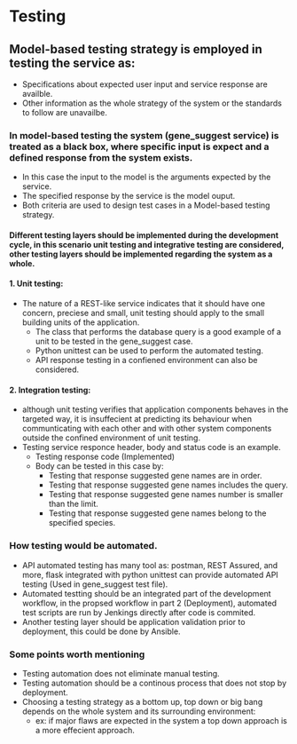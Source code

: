# Testing

## Model-based testing strategy is employed in testing the service as:
  - Specifications about expected user input and service response are availble.
  - Other information as the whole strategy of the system or the standards to follow are unavailbe.

### In model-based testing the system (gene_suggest service) is treated as a black box, where specific input is expect and a defined response from the system exists.
  - In this case the input to the model is the arguments expected by the service.
  - The specified response by the service is the model ouput.
  - Both criteria are used to design test cases in a Model-based testing strategy.

#### Different testing layers should be implemented during the development cycle, in this scenario unit testing and integrative testing are considered, other testing layers should be implemented regarding the system as a whole.

#### 1. Unit testing:
  - The nature of a REST-like service indicates that it should have one concern, preciese and small, unit testing should apply to the small building units of the application. 
    - The class that performs the database query is a good example of a unit to be tested in the gene_suggest case.
    - Python unittest can be used to perform the automated testing.
    - API response testing in a confiened environment can also be considered.

#### 2. Integration testing:
  - although unit testing verifies that application components behaves in the targeted way, it is insuffecient at predicting its behaviour when communticating with each other and with other system components outside the confined environment of unit testing.
  - Testing service responce header, body and status code is an example.
    - Testing response code (Implemented)
    - Body can be tested in this case by:
      - Testing that response suggested gene names are in order.
      - Testing that response suggested gene names includes the query.
      - Testing that response suggested gene names number is smaller than the limit.
      - Testing that response suggested gene names belong to the specified species.


### How testing would be automated.
  - API automated testing has many tool as: postman, REST Assured, and more, flask integrated with python unittest can provide automated API testing (Used in gene_suggest test file).
  - Automated testting should be an integrated part of the development workflow, in the propsed workflow in part 2 (Deployment), automated test scripts are run by Jenkings directly after code is commited.
  - Another testing layer should be application validation prior to deployment, this could be done by Ansible.
  
### Some points worth mentioning 
  - Testing automation does not eliminate manual testing.
  - Testing automation should be a continous process that does not stop by deployment.
  - Choosing a testing strategy as a bottom up, top down or big bang depends on the whole system and its surrounding environment:
    - ex: if major flaws are expected in the system a top down approach is a more effecient approach.
  




